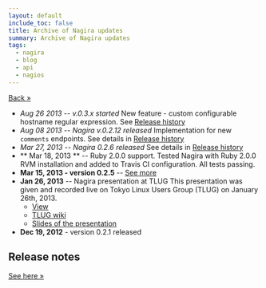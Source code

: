 ```yaml
---
layout: default
include_toc: false
title: Archive of Nagira updates
summary: Archive of Nagira updates
tags:
  - nagira
  - blog
  - api
  - nagios
---
```


[Back &raquo;](index.html)

* *Aug 26 2013 -- v.0.3.x started*
  New feature - custom configurable hostname regular expression. See [Release history](https://github.com/dmytro/nagira/blob/v0.3.2/History.md)
* *Aug 08 2013 -- Nagira v.0.2.12 released*
  Implementation for new `comments` endpoints. See details in [Release history](https://github.com/dmytro/nagira/blob/v0.2.12/History.md)
* *Mar 27, 2013 -- Nagira 0.2.6 released*
    See details in [Release history](https://github.com/dmytro/nagira/blob/v0.2.6/History.md)
* ** Mar 18, 2013 ** -- Ruby 2.0.0 support.
  Tested Nagira with Ruby 2.0.0 RVM installation and added to Travis CI configuration. All tests passing.
* **Mar 15, 2013 - version 0.2.5** -- [See more](posts/2013-03-15-nagira_v0.2.5_release)
* **Jan 26, 2013** -- Nagira presentation at TLUG
  This presentation was given and recorded live on Tokyo Linux Users Group (TLUG) on January 26th, 2013.
    - [View](http://www.ustream.tv/recorded/28811269)
    - [TLUG wiki](http://tlug.jp)
    - [Slides of the presentation](tlug-2012-01-26)    
* **Dec 19, 2012** - version 0.2.1 released

## Release notes

[See here &raquo;](doc/file.History.html)
